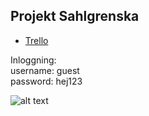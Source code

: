
## Projekt Sahlgrenska

  * [Trello]



  [Trello]: https://trello.com/b/9EBDE9Be/tuesday "Gå till trello"
  
  
Inloggning:\
  username: guest\
  password: hej123
 

![alt text](https://www.syracuse.com/resizer/wLBL8QFA4MT1G7y28rLogRS819Y=/1280x0/smart/advancelocal-adapter-image-uploads.s3.amazonaws.com/image.advance.net/home/adv-media/width2048/img/newyorkupstatecom_national_desk_blog/photo/2016/07/28/surgeryjpg-e10f6c11dab2a6a0.jpg)
